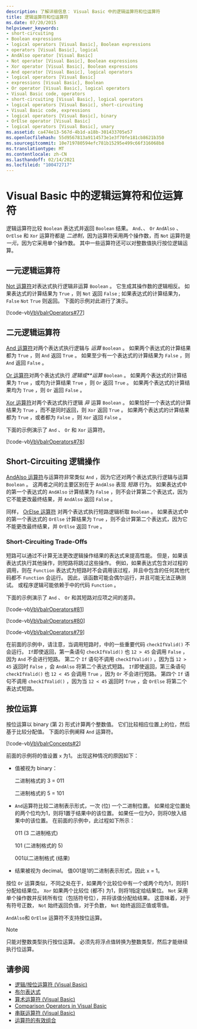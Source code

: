 ```yaml
---
description: 了解详细信息： Visual Basic 中的逻辑运算符和位运算符
title: 逻辑运算符和位运算符
ms.date: 07/20/2015
helpviewer_keywords:
- short-circuiting
- Boolean expressions
- logical operators [Visual Basic], Boolean expressions
- operators [Visual Basic], logical
- AndAlso operator [Visual Basic]
- Not operator [Visual Basic], Boolean expressions
- Xor operator [Visual Basic], Boolean expressions
- And operator [Visual Basic], logical operators
- logical operators [Visual Basic]
- expressions [Visual Basic], Boolean
- Or operator [Visual Basic], logical operators
- Visual Basic code, operators
- short-circuiting [Visual Basic], logical operators
- logical operators [Visual Basic], short-circuiting
- Visual Basic code, expressions
- logical operators [Visual Basic], binary
- OrElse operator [Visual Basic]
- logical operators [Visual Basic], unary
ms.assetid: ca474e13-567d-4b1d-a18b-301433705e57
ms.openlocfilehash: 55d9567813a9114573e1e3f70fe181cb8621b350
ms.sourcegitcommit: 10e719780594efc781b15295e499c66f316068b8
ms.translationtype: MT
ms.contentlocale: zh-CN
ms.lasthandoff: 02/14/2021
ms.locfileid: "100472717"
---
```

# <a name="logical-and-bitwise-operators-in-visual-basic"></a>Visual Basic 中的逻辑运算符和位运算符

逻辑运算符比较 `Boolean` 表达式并返回 `Boolean` 结果。 `And`、、 `Or` `AndAlso` 、 `OrElse` 和 `Xor` 运算符都是 *二进制*，因为运算符采用两个操作数，而 `Not` 运算符是 *一元*，因为它采用单个操作数。 其中一些运算符还可以对整数值执行按位逻辑运算。  
  
## <a name="unary-logical-operator"></a>一元逻辑运算符  

 [Not 运算符](../../../language-reference/operators/not-operator.md)对表达式执行逻辑非运算 `Boolean` 。 它生成其操作数的逻辑相反。 如果表达式的计算结果为 `True` ，则 `Not` 返回 `False` ; 如果表达式的计算结果为， `False` `Not` `True` 则返回。 下面的示例对此进行了演示。  
  
 [!code-vb[VbVbalrOperators#77](~/samples/snippets/visualbasic/VS_Snippets_VBCSharp/VbVbalrOperators/VB/Class1.vb#77)]  
  
## <a name="binary-logical-operators"></a>二元逻辑运算符  

 [And 运算符](../../../language-reference/operators/and-operator.md)对两个表达式执行逻辑与 *运算* `Boolean` 。 如果两个表达式的计算结果都为 `True` ，则 `And` 返回 `True` 。 如果至少有一个表达式的计算结果为 `False` ，则 `And` 返回 `False` 。  
  
 [Or 运算符](../../../language-reference/operators/or-operator.md)对两个表达式执行 *逻辑或**运算* `Boolean` 。 如果两个表达式的计算结果为 `True` ，或均为计算结果 `True` ，则 `Or` 返回 `True` 。 如果两个表达式的计算结果均为 `True` ，则 `Or` 返回 `False` 。  
  
 [Xor 运算符](../../../language-reference/operators/xor-operator.md)对两个表达式执行逻辑 *异* 运算 `Boolean` 。 如果恰好一个表达式的计算结果为 `True` ，而不是同时返回，则 `Xor` 返回 `True` 。 如果两个表达式的计算结果都为 `True` ，或者都为 `False` ，则 `Xor` 返回 `False` 。  
  
 下面的示例演示了 `And` 、 `Or` 和 `Xor` 运算符。  
  
 [!code-vb[VbVbalrOperators#78](~/samples/snippets/visualbasic/VS_Snippets_VBCSharp/VbVbalrOperators/VB/Class1.vb#78)]  
  
## <a name="short-circuiting-logical-operations"></a>Short-Circuiting 逻辑操作  

 [AndAlso 运算符](../../../language-reference/operators/andalso-operator.md)与运算符非常类似 `And` ，因为它还对两个表达式执行逻辑与运算 `Boolean` 。 这两者之间的主要区别在于 `AndAlso` 表现 *短路* 行为。 如果表达式中的第一个表达式的 `AndAlso` 计算结果为 `False` ，则不会计算第二个表达式，因为它不能更改最终结果，并 `AndAlso` 返回 `False` 。  
  
 同样， [OrElse 运算符](../../../language-reference/operators/orelse-operator.md) 对两个表达式执行短路逻辑析取 `Boolean` 。 如果表达式中的第一个表达式的 `OrElse` 计算结果为 `True` ，则不会计算第二个表达式，因为它不能更改最终结果，并 `OrElse` 返回 `True` 。  
  
### <a name="short-circuiting-trade-offs"></a>Short-Circuiting Trade-Offs  

 短路可以通过不计算无法更改逻辑操作结果的表达式来提高性能。 但是，如果该表达式执行其他操作，则短路将跳过这些操作。 例如，如果表达式包含对过程的调用，则在 `Function` 表达式为短路时不会调用该过程，并且中包含的任何其他代码都不 `Function` 会运行。 因此，该函数可能会偶尔运行，并且可能无法正确测试。 或程序逻辑可能依赖于中的代码 `Function` 。  
  
 下面的示例演示了 `And` 、 `Or` 和其短路对应项之间的差异。  
  
 [!code-vb[VbVbalrOperators#81](~/samples/snippets/visualbasic/VS_Snippets_VBCSharp/VbVbalrOperators/VB/Class1.vb#81)]  
  
 [!code-vb[VbVbalrOperators#80](~/samples/snippets/visualbasic/VS_Snippets_VBCSharp/VbVbalrOperators/VB/Class1.vb#80)]  
  
 [!code-vb[VbVbalrOperators#79](~/samples/snippets/visualbasic/VS_Snippets_VBCSharp/VbVbalrOperators/VB/Class1.vb#79)]  
  
 在前面的示例中，请注意，当调用短路时，中的一些重要代码 `checkIfValid()` 不会运行。 `If`即使返回，第一条语句 `checkIfValid()` 也 `12 > 45` 会调用 `False` ，因为 `And` 不会进行短路。 第二个 `If` 语句不调用 `checkIfValid()` ，因为当 `12 > 45` 返回时 `False` ，会 `AndAlso` 将第二个表达式短路。 `If`即使返回，第三条语句 `checkIfValid()` 也 `12 < 45` 会调用 `True` ，因为 `Or` 不会进行短路。 第四个 `If` 语句不调用 `checkIfValid()` ，因为当 `12 < 45` 返回时 `True` ，会 `OrElse` 将第二个表达式短路。  
  
## <a name="bitwise-operations"></a>按位运算  

 按位运算以 binary (第 2) 形式计算两个整数值。 它们比较相应位置上的位，然后基于比较分配值。 下面的示例阐释 `And` 运算符。  
  
 [!code-vb[VbVbalrConcepts#2](~/samples/snippets/visualbasic/VS_Snippets_VBCSharp/VbVbalrConcepts/VB/Class1.vb#2)]  
  
 前面的示例将的值设置 `x` 为1。 出现这种情况的原因如下：  
  
- 值被视为 binary：  
  
     二进制格式的 3 = 011  
  
     二进制格式的 5 = 101  
  
- `And`运算符比较二进制表示形式，一次 (位) 一个二进制位置。 如果给定位置处的两个位均为1，则将1置于结果中的该位置。 如果任一位为0，则将0放入结果中的该位置。 在前面的示例中，此过程如下所示：  
  
     011 (3 二进制格式)   
  
     101 (二进制格式的 5)   
  
     001以二进制格式 (结果)   
  
- 结果被视为 decimal。 值001是1的二进制表示形式，因此 `x` = 1。  
  
 按位 `Or` 运算类似，不同之处在于，如果两个比较位中有一个或两个均为1，则将1分配给结果位。 `Xor` 如果两个比较位 (都不) 为1，则将1指定给结果位。 `Not` 采用单个操作数并反转所有位（包括符号位），并将该值分配给结果。 这意味着，对于有符号正数， `Not` 始终返回负值，对于负数， `Not` 始终返回正值或零值。  
  
 `AndAlso`和 `OrElse` 运算符不支持按位运算。  
  
> [!NOTE]
> 只能对整数类型执行按位运算。 必须先将浮点值转换为整数类型，然后才能继续执行位运算。  
  
## <a name="see-also"></a>请参阅

- [逻辑/按位运算符 (Visual Basic)](../../../language-reference/operators/logical-bitwise-operators.md)
- [布尔表达式](boolean-expressions.md)
- [算术运算符 (Visual Basic)](arithmetic-operators.md)
- [Comparison Operators in Visual Basic](comparison-operators.md)
- [串联运算符 (Visual Basic)](concatenation-operators.md)
- [运算符的有效组合](efficient-combination-of-operators.md)
